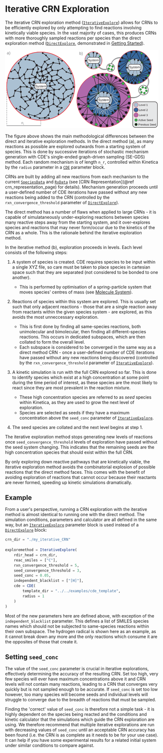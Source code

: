 # Iterative CRN Exploration

The iterative CRN exploration method ([`IterativeExplore`](@ref)) allows for CRNs to be efficiently explored by only attempting to find reactions involving kinetically viable species. In the vast majority of cases, this produces CRNs with more thoroughly sampled reactions per species than the direct exploration method ([`DirectExplore`](@ref), demonstrated in [Getting Started](@ref)).

![](../assets/Direct_vs_iterative_schematics.svg)

The figure above shows the main methodological differences between the direct and iterative exploration methods. In the direct method (a), as many reactions as possible are explored outwards from a starting system of species. This is done by successive iterations of stochastic mechanism generation with CDE's single-ended graph-driven sampling (SE-GDS) method. Each random mechanism is of length ``n_r``, controlled within Kinetica by the `radius` parameter in a [`CDE`](@ref) parameter block. 

CRNs are built by adding all new reactions from each mechanism to the current [`SpeciesData`](@ref) and [`RxData`](@ref) (see [CRN Representation](@ref crn_representation_page) for details). Mechanism generation proceeds until a user-defined number of CDE iterations have passed without any new reactions being added to the CRN (controlled by the `rxn_convergence_threshold` parameter of [`DirectExplore`](@ref)).

The direct method has a number of flaws when applied to large CRNs - it is capable of simulataneously under-exploring reactions between species many reactive steps away from the starting system, and it over-explores species and reactions that may never form/occur due to the kinetics of the CRN as a whole. This is the rationale behind the iterative exploration method.

In the iterative method (b), exploration proceeds in levels. Each level consists of the following steps:

1. A system of species is created. CDE requires species to be input within a single XYZ file, so care must be taken to place species in cartesian space such that they are separated (not considered to be bonded to one another). 
    * This is performed by optimisation of a spring-particle system that moves species' centres of mass (see [Molecule System](@ref)).

2. Reactions of species within this system are explored. This is usually set such that only adjacent reactions - those that are a single reaction away from reactants within the given species system - are explored, as this avoids the most unneccessary exploration. 
    * This is first done by finding all same-species reactions, both unimolecular and bimolecular, then finding all different-species reactions. This occurs in dedicated subspaces, which are then collated to form the overall level.
    * Each subspace is considered to be converged in the same way as a direct method CRN - once a user-defined number of CDE iterations have passed without any new reactions being discovered (controlled by the `rxn_convergence_threshold` parameter of [`IterativeExplore`](@ref)).

3. A kinetic simulation is run with the full CRN explored so far. This is done to identify species which exist at a high concentration at some point during the time period of interest, as these species are the most likely to react since they are most prevalent in the reaction mixture.
    * These high concentration species are referred to as *seed* species within Kinetica, as they are used to grow the next level of exploration.
    * Species are selected as seeds if they have a maximum concentration above the `seed_conc` parameter of [`IterativeExplore`](@ref).

4. The seed species are collated and the next level begins at step 1.

The iterative exploration method stops generating new levels of reactions once `seed_convergence_threshold` levels of exploration have passed without the seed system changing. This indicates that the remaining seeds are the high concentration species that should exist within the full CRN.

By only exploring down reactive pathways that are kinetically viable, the iterative exploration method avoids the combinatorial explosion of possible reactions that the direct method faces. This comes with the benefit of avoiding exploration of reactions that cannot occur because their reactants are never formed, speeding up kinetic simulations dramatically.

## Example

From a user's perspective, running a CRN exploration with the iterative method is almost identical to running one with the direct method. The simulation conditions, parameters and calculator are all defined in the same way, but an [`IterativeExplore`](@ref) parameter block is used instead of a [`DirectExplore`](@ref) block:

```julia
crn_dir = "./my_iterative_CRN"

exploremethod = IterativeExplore(
    rdir_head = crn_dir,
    reac_smiles = ["C"],
    rxn_convergence_threshold = 5,
    seed_convergence_threshold = 3,
    seed_conc = 0.05,
    independent_blacklist = ["[H]"],
    cde = CDE(
        template_dir = "../../examples/cde_template",
        radius = 1
    )
)
```

Most of the new parameters here are defined above, with exception of the `independent_blacklist` parameter. This defines a list of SMILES species names which should not be subjected to same-species reactions within their own subspace. The hydrogen radical is shown here as an example, as it cannot break down any more and the only reactions which consume it are the opposites of those that create it.

## Setting `seed_conc`

The value of the `seed_conc` parameter is crucial in iterative explorations, effectively determining the accuracy of the resulting CRN. Set too high, very few species will ever have maximum concentrations above it and CRN levels will not contain many reactions, leading to a CRN that converges very quickly but is not sampled enough to be accurate. If `seed_conc` is set too low however, too many species will become seeds and individual levels will struggle to converge due to the breadth of reactions that must be sampled.

Finding the 'correct' value of `seed_conc` is therefore not a simple task - it is highly dependent on the species being reacted and the conditions and kinetic calculator that the simulations which guide the CRN exploration are using. We therefore recommend that multiple iterative explorations are run with decreasing values of `seed_conc` until an acceptable CRN accuracy has been found (i.e. the CRN is as complete as it needs to be for your use case). It can help if you have some experimental results for a related initial system under similar conditions to compare against.